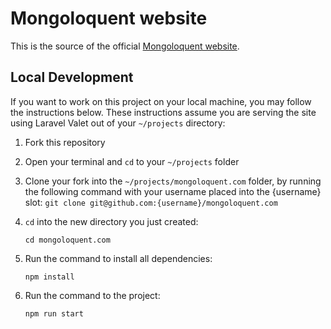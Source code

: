 # Mongoloquent website

This is the source of the official [Mongoloquent website](https://mongoloquent.com).

## Local Development

If you want to work on this project on your local machine, you may follow the instructions below. These instructions assume you are serving the site using Laravel Valet out of your `~/projects` directory:

1. Fork this repository
2. Open your terminal and `cd` to your `~/projects` folder
3. Clone your fork into the `~/projects/mongoloquent.com` folder, by running the following command with your username placed into the {username} slot:
   `git clone git@github.com:{username}/mongoloquent.com`
4. `cd` into the new directory you just created:

   ```
   cd mongoloquent.com
   ```

5. Run the command to install all dependencies:

   ```
   npm install
   ```

6. Run the command to the project:

   ```
   npm run start
   ```
